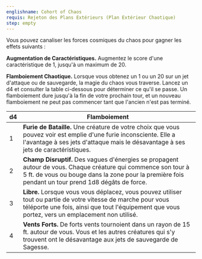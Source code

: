 ```yaml
---
englishname: Cohort of Chaos
requis: Rejeton des Plans Extérieurs (Plan Extérieur Chaotique)
step: empty
---
```

Vous pouvez canaliser les forces cosmiques du chaos pour gagner les effets suivants :

**Augmentation de Caractéristiques.** Augmentez le score d'une caractéristique de 1, jusqu'à un maximum de 20.

**Flamboiement Chaotique.** Lorsque vous obtenez un 1 ou un 20 sur un jet d'attaque ou de sauvegarde, la magie du chaos vous traverse. Lancez un d4 et consulter la table ci-dessous pour déterminer ce qu'il se passe. Un flamboiement dure jusqu'à la fin de votre prochain tour, et un nouveau flamboiement ne peut pas commencer tant que l'ancien n'est pas terminé.

| d4  | Flamboiement                                                                                                                                                                                                         |
| --- | -------------------------------------------------------------------------------------------------------------------------------------------------------------------------------------------------------------------- |
| 1   | **Furie de Bataille.** Une créature de votre choix que vous pouvez voir est emplie d'une furie inconsciente. Elle a l'avantage à ses jets d'attaque mais le désavantage à ses jets de caractéristiques.              |
| 2   | **Champ Disruptif.** Des vagues d'énergies se propagent autour de vous. Chaque créature qui commence son tour à 5 ft. de vous ou bouge dans la zone pour la première fois pendant un tour prend 1d8 dégâts de force. |
| 3   | **Libre.** Lorsque vous vous déplacez, vous pouvez utiliser tout ou partie de votre vitesse de marche pour vous téléporte une fois, ainsi que tout l'équipement que vous portez, vers un emplacement non utilisé.    |
| 4   | **Vents Forts.** De forts vents tournoient dans un rayon de 15 ft. autour de vous. Vous et les autres créatures qui s'y trouvent ont le désavantage aux jets de sauvegarde de Sagesse.                               |

